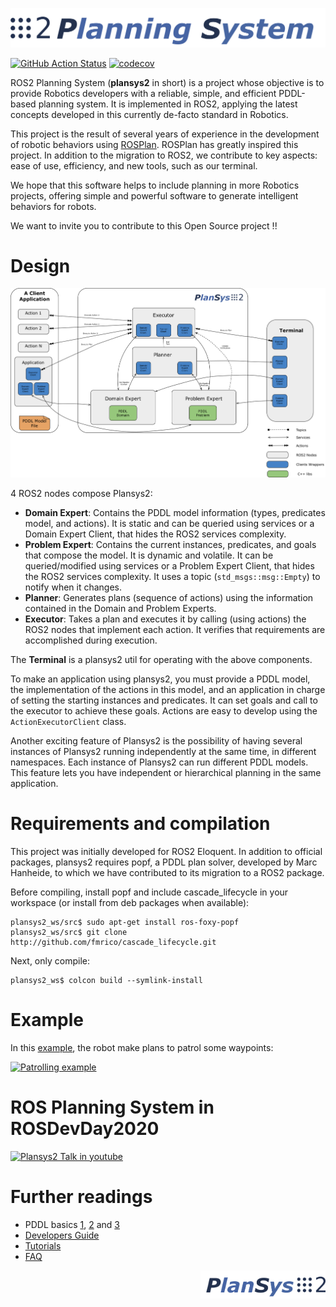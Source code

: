 ![PlanSys2 Logo](/plansys2_docs/plansys2_logo.png)

[![GitHub Action
Status](https://github.com/IntelligentRoboticsLabs/ros2_planning_system/workflows/POPF/master.svg)](https://github.com/IntelligentRoboticsLabs/ros2_planning_system)
[![codecov](https://codecov.io/gh/IntelligentRoboticsLabs/ros2_planning_system/master/graph/badge.svg)](https://codecov.io/gh/IntelligentRoboticsLabs/ros2_planning_system)

ROS2 Planning System (**plansys2** in short) is a project whose objective is to provide Robotics developers with a reliable, simple, and efficient PDDL-based planning system. It is implemented in ROS2, applying the latest concepts developed in this currently de-facto standard in Robotics.

This project is the result of several years of experience in the development of robotic behaviors using [ROSPlan](https://github.com/KCL-Planning/ROSPlan). ROSPlan has greatly inspired this project. In addition to the migration to ROS2, we contribute to key aspects: ease of use, efficiency, and new tools, such as our terminal.

We hope that this software helps to include planning in more Robotics projects, offering simple and powerful software to generate intelligent behaviors for robots.

We want to invite you to contribute to this Open Source project !!



# Design

![plansys2_overview](plansys2_docs/plansys2_arch.png)

4 ROS2 nodes compose Plansys2:
- **Domain Expert**: Contains the PDDL model information (types, predicates model, and actions). It is static and can be queried using services or a Domain Expert Client, that hides the ROS2 services complexity.
- **Problem Expert**: Contains the current instances, predicates, and goals that compose the model. It is dynamic and volatile. It can be queried/modified using services or a Problem Expert Client, that hides the ROS2 services complexity. It uses a topic (`std_msgs::msg::Empty`) to notify when it changes. 
- **Planner**: Generates plans (sequence of actions) using the information contained in the Domain and Problem Experts.
- **Executor**: Takes a plan and executes it by calling (using actions) the ROS2 nodes that implement each action. It verifies that requirements are accomplished during execution.

The **Terminal** is a plansys2 util for operating with the above components. 

To make an application using plansys2, you must provide a PDDL model, the implementation of the actions in this model, and an application in charge of setting the starting instances and predicates. It can set goals and call to the executor to achieve these goals. Actions are easy to develop using the `ActionExecutorClient` class. 

Another exciting feature of Plansys2 is the possibility of having several instances of Plansys2 running independently at the same time, in different namespaces. Each instance of Plansys2 can run different PDDL models. This feature lets you have independent or hierarchical planning in the same application.

# Requirements and compilation

This project was initially developed for ROS2 Eloquent. In addition to official packages, plansys2 requires popf, a PDDL plan solver, developed by Marc Hanheide, to which we have contributed to its migration to a ROS2 package.

Before compiling, install popf and include cascade_lifecycle in your workspace (or install from deb packages when available):

```
plansys2_ws/src$ sudo apt-get install ros-foxy-popf
plansys2_ws/src$ git clone http://github.com/fmrico/cascade_lifecycle.git
```

Next, only compile:

```
plansys2_ws$ colcon build --symlink-install

```

# Example

In this [example](https://github.com/IntelligentRoboticsLabs/ros2_planning_system_examples/tree/master/plansys2_patrol_navigation_example), the robot make plans to patrol some waypoints:

[![Patrolling example](https://img.youtube.com/vi/fAEGySqefwo/0.jpg)](https://www.youtube.com/watch?v=fAEGySqefwo)

# ROS Planning System in ROSDevDay2020

[![Plansys2 Talk in youtube](https://img.youtube.com/vi/nLp4uzN5NMs/0.jpg)](https://www.youtube.com/watch?v=nLp4uzN5NMs&t=12364s)

# Further readings

- PDDL basics [1](https://arxiv.org/pdf/1106.4561.pdf), [2](http://www.cs.toronto.edu/~sheila/2542/w09/A1/introtopddl2.pdf) and [3](http://www.cs.toronto.edu/~sheila/384/w11/Assignments/A3/veloso-PDDL_by_Example.pdf)
- [Developers Guide](plansys2_docs/developer_guide.md)
- [Tutorials](plansys2_docs/tutorials.md)
- [FAQ](plansys2_docs/FAQ.md)

<img src="/plansys2_docs/plansys2_logo_v2.png" alt="drawing" width="200" align="right"/>

